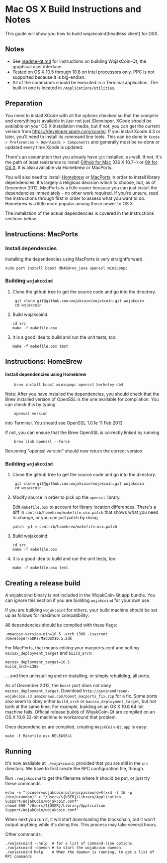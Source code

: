 Mac OS X Build Instructions and Notes
====================================
This guide will show you how to build wojakcoind(headless client) for OSX.

Notes
-----

* See [readme-qt.md](readme-qt.md) for instructions on building WojakCoin-Qt, the
graphical user interface.
* Tested on OS X 10.5 through 10.8 on Intel processors only. PPC is not
supported because it is big-endian.
* All of the commands should be executed in a Terminal application. The
built-in one is located in `/Applications/Utilities`.

Preparation
-----------

You need to install XCode with all the options checked so that the compiler
and everything is available in /usr not just /Developer. XCode should be
available on your OS X installation media, but if not, you can get the
current version from https://developer.apple.com/xcode/. If you install
Xcode 4.3 or later, you'll need to install its command line tools. This can
be done in `Xcode > Preferences > Downloads > Components` and generally must
be re-done or updated every time Xcode is updated.

There's an assumption that you already have `git` installed, as well. If
not, it's the path of least resistance to install [Github for Mac](https://mac.github.com/)
(OS X 10.7+) or
[Git for OS X](https://code.google.com/p/git-osx-installer/). It is also
available via Homebrew or MacPorts.

You will also need to install [Homebrew](http://mxcl.github.io/homebrew/)
or [MacPorts](https://www.macports.org/) in order to install library
dependencies. It's largely a religious decision which to choose, but, as of
December 2012, MacPorts is a little easier because you can just install the
dependencies immediately - no other work required. If you're unsure, read
the instructions through first in order to assess what you want to do.
Homebrew is a little more popular among those newer to OS X.

The installation of the actual dependencies is covered in the Instructions
sections below.

Instructions: MacPorts
----------------------

### Install dependencies

Installing the dependencies using MacPorts is very straightforward.

    sudo port install boost db48@+no_java openssl miniupnpc

### Building `wojakcoind`

1. Clone the github tree to get the source code and go into the directory.

        git clone git@github.com:wojakcoin/wojakcoin.git wojakcoin
        cd wojakcoin

2.  Build wojakcoind:

        cd src
        make -f makefile.osx

3.  It is a good idea to build and run the unit tests, too:

        make -f makefile.osx test

Instructions: HomeBrew
----------------------

#### Install dependencies using Homebrew

        brew install boost miniupnpc openssl berkeley-db4

Note: After you have installed the dependencies, you should check that the Brew installed version of OpenSSL is the one available for compilation. You can check this by typing

        openssl version

into Terminal. You should see OpenSSL 1.0.1e 11 Feb 2013.

If not, you can ensure that the Brew OpenSSL is correctly linked by running

        brew link openssl --force

Rerunning "openssl version" should now return the correct version.

### Building `wojakcoind`

1. Clone the github tree to get the source code and go into the directory.

        git clone git@github.com:wojakcoin/wojakcoin.git wojakcoin
        cd wojakcoin

2.  Modify source in order to pick up the `openssl` library.

    Edit `makefile.osx` to account for library location differences. There's a
    diff in `contrib/homebrew/makefile.osx.patch` that shows what you need to
    change, or you can just patch by doing

        patch -p1 < contrib/homebrew/makefile.osx.patch

3.  Build wojakcoind:

        cd src
        make -f makefile.osx

4.  It is a good idea to build and run the unit tests, too:

        make -f makefile.osx test

Creating a release build
------------------------

A wojakcoind binary is not included in the WojakCoin-Qt.app bundle. You can ignore
this section if you are building `wojakcoind` for your own use.

If you are building `wojakcoind` for others, your build machine should be set up
as follows for maximum compatibility:

All dependencies should be compiled with these flags:

    -mmacosx-version-min=10.5 -arch i386 -isysroot /Developer/SDKs/MacOSX10.5.sdk

For MacPorts, that means editing your macports.conf and setting
`macosx_deployment_target` and `build_arch`:

    macosx_deployment_target=10.5
    build_arch=i386

... and then uninstalling and re-installing, or simply rebuilding, all ports.

As of December 2012, the `boost` port does not obey `macosx_deployment_target`.
Download `http://gavinandresen-wojakcoin.s3.amazonaws.com/boost_macports_fix.zip`
for a fix. Some ports also seem to obey either `build_arch` or
`macosx_deployment_target`, but not both at the same time. For example, building
on an OS X 10.6 64-bit machine fails. Official release builds of WojakCoin-Qt are
compiled on an OS X 10.6 32-bit machine to workaround that problem.

Once dependencies are compiled, creating `WojakCoin-Qt.app` is easy:

    make -f Makefile.osx RELEASE=1

Running
-------

It's now available at `./wojakcoind`, provided that you are still in the `src`
directory. We have to first create the RPC configuration file, though.

Run `./wojakcoind` to get the filename where it should be put, or just try these
commands:

    echo -e "rpcuser=wojakcoinrpc\nrpcpassword=$(xxd -l 16 -p /dev/urandom)" > "/Users/${USER}/Library/Application Support/WojakCoin/wojakcoin.conf"
    chmod 600 "/Users/${USER}/Library/Application Support/WojakCoin/wojakcoin.conf"

When next you run it, it will start downloading the blockchain, but it won't
output anything while it's doing this. This process may take several hours.

Other commands:

    ./wojakcoind --help  # for a list of command-line options.
    ./wojakcoind -daemon # to start the wojakcoin daemon.
    ./wojakcoind help    # When the daemon is running, to get a list of RPC commands
